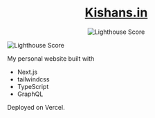 <!-- # [Kishans.in](https://kishans.in) -->
<h1 align="center">
  <a href="https://kishans.in">Kishans.in</a>
</h1>
<p align="center">
    <img src="https://user-images.githubusercontent.com/41117038/130624803-cd046c25-19ee-46c1-8d69-37f74728c58a.png" alt="Lighthouse Score" />
</p>


![Lighthouse Score](https://user-images.githubusercontent.com/41117038/130624700-16d963fa-602b-40cf-b658-6026797e1daf.png)

My personal website built with

* Next.js
* tailwindcss
* TypeScript
* GraphQL

Deployed on Vercel.
